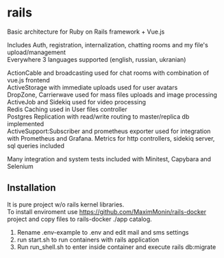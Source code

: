 # rails
Basic architecture for Ruby on Rails framework + Vue.js

Includes Auth, registration, internalization, chatting rooms and my file's upload/management   
Everywhere 3 languages supported (english, russian, ukranian)

ActionCable and broadcasting used for chat rooms with combination of vue.js frontend   
ActiveStorage with immediate uploads used for user avatars   
DropZone, Carrierwave used for mass files uploads and image processing   
ActiveJob and Sidekiq used for video processing   
Redis Caching used in User files controller   
Postgres Replication with read/write routing to master/replica db implemented   
ActiveSupport:Subscriber and prometheus exporter used for integration with Prometheus and Grafana. Metrics for http controllers, sidekiq server, sql queries included

Many integration and system tests included with Minitest, Capybara and Selenium   

## Installation

It is pure project w/o rails kernel libraries.   
To install enviroment use https://github.com/MaximMonin/rails-docker project and copy files to rails-docker ./app catalog.   
1. Rename .env-example to .env and edit mail and sms settings    
2. run start.sh to run containers with rails application   
3. Run run_shell.sh to enter inside container and execute rails db:migrate   
